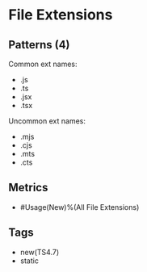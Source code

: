 # File Extensions

## Patterns (4)

Common ext names:

* .js
* .ts
* .jsx
* .tsx

Uncommon ext names:

* .mjs
* .cjs
* .mts
* .cts

## Metrics

* #Usage(New)%(All File Extensions)

## Tags

* new(TS4.7)
* static

